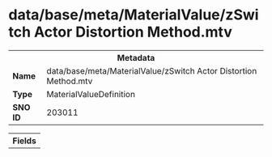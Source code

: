 <h1>data/base/meta/MaterialValue/zSwitch Actor Distortion Method.mtv</h1><table><tr><th colspan="100%">Metadata</th></tr><tr><td><b>Name</b></td><td>data/base/meta/MaterialValue/zSwitch Actor Distortion Method.mtv</td></tr><tr><td><b>Type</b></td><td>MaterialValueDefinition</td></tr><tr><td><b>SNO ID</b></td><td>203011</td></tr></table>

<table><tr><th colspan="100%">Fields</th></tr></table>

